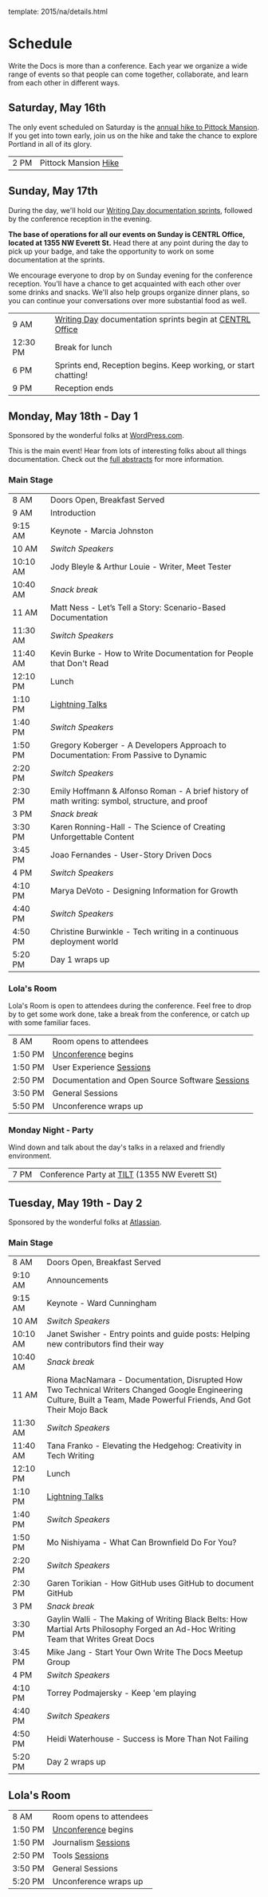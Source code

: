template: 2015/na/details.html

# Schedule

Write the Docs is more than a conference.  Each year we organize a wide range
of events so that people can come together, collaborate, and learn from each
other in different ways.

## Saturday, May 16th

The only event scheduled on Saturday is the [annual hike to Pittock Mansion][hike].
If you get into town early, join us on the hike and take the chance to explore
Portland in all of its glory.

<table class="schedule">
  <tr>
    <td class="schedule-time">2 PM</td>
    <td>Pittock Mansion <a href="/conf/na/2015/hike/">Hike</a></td>
  </tr>
</table>

[hike]: /conf/na/2015/hike/

## Sunday, May 17th

During the day, we'll hold our [Writing Day documentation sprints][writing-day],
followed by the conference reception in the evening.

**The base of operations for all our events on Sunday is CENTRL Office, located
at 1355 NW Everett St.** Head there at any point during the day to pick up your
badge, and take the opportunity to work on some documentation at the sprints. 

We encourage everyone to drop by on Sunday evening for the conference
reception. You'll have a chance to get acquainted with each other over some
drinks and snacks. We'll also help groups organize dinner plans, so you
can continue your conversations over more substantial food as well.

<table class="schedule">
  <tr>
    <td class="schedule-time">9 AM</td>
    <td><a href="/conf/na/2015/writing-day/">Writing Day</a> documentation sprints begin at <a href="https://goo.gl/maps/xljmU">CENTRL Office</a></td>
  </tr>
  <tr>
    <td class="schedule-time">12:30 PM</td>
    <td>Break for lunch</td>
  </tr>
  <tr>
    <td class="schedule-time">6 PM</td>
    <td>Sprints end, Reception begins. Keep working, or start chatting!</td>
  </tr>
  <tr>
    <td class="schedule-time">9 PM</td>
    <td>Reception ends</td>
  </tr>
</table>

[writing-day]: /conf/na/2015/writing-day/

## Monday, May 18th - Day 1

Sponsored by the wonderful folks at [WordPress.com](https://wordpress.com/). 

This is the main event! Hear from lots of interesting folks about all things documentation.
Check out the [full abstracts](http://www.writethedocs.org/conf/na/2015/speakers/) for more information.

### Main Stage

<table>
  <tr>
    <td class="schedule-time">8 AM</td>
    <td>Doors Open, Breakfast Served</td>
  </tr>
  <tr>
    <td class="schedule-time">9 AM</td>
    <td>Introduction</td>
  </tr>
  <tr>
    <td class="schedule-time">9:15 AM</td>
    <td>Keynote - Marcia Johnston</td>
  </tr>
  <tr>
    <td class="schedule-time">10 AM</td>
    <td><em>Switch Speakers</em></td>
  </tr>
  <tr>
    <td class="schedule-time">10:10 AM</td>
    <td>Jody Bleyle & Arthur Louie - Writer, Meet Tester</td>
  </tr>
  <tr>
    <td class="schedule-time">10:40 AM</td>
    <td><em>Snack break</em></td>
  </tr>
  <tr>
    <td class="schedule-time">11 AM</td>
    <td>Matt Ness - Let’s Tell a Story: Scenario-Based Documentation</td>
  </tr>
  <tr>
    <td class="schedule-time">11:30 AM</td>
    <td><em>Switch Speakers</em></td>
  </tr>
  <tr>
    <td class="schedule-time">11:40 AM</td>
    <td>Kevin Burke - How to Write Documentation for People that Don't Read</td>
  </tr>
  <tr>
    <td class="schedule-time">12:10 PM</td>
    <td>Lunch</td>
  </tr>
  <tr>
    <td class="schedule-time">1:10 PM</td>
    <td><a href="/conf/na/2015/lightning-talks/">Lightning Talks</a></td>
  </tr>
  <tr>
    <td class="schedule-time">1:40 PM</td>
    <td><em>Switch Speakers</em></td>
  </tr>
  <tr>
    <td class="schedule-time">1:50 PM</td>
    <td>Gregory Koberger - A Developers Approach to Documentation: From Passive to Dynamic</td>
  </tr>
  <tr>
    <td class="schedule-time">2:20 PM</td>
    <td><em>Switch Speakers</em></td>
  </tr>
  <tr>
    <td class="schedule-time">2:30 PM</td>
    <td>Emily Hoffmann & Alfonso Roman - A brief history of math writing: symbol, structure, and proof</td>
  </tr>
  <tr>
    <td class="schedule-time">3 PM</td>
    <td><em>Snack break</em></td>
  </tr>
  <tr>
    <td class="schedule-time">3:30 PM</td>
    <td>Karen Ronning-Hall - The Science of Creating Unforgettable Content</td>
  </tr>
  <tr>
    <td class="schedule-time">3:45 PM</td>
    <td>Joao Fernandes - User-Story Driven Docs</td>
  </tr>
  <tr>
    <td class="schedule-time">4 PM</td>
    <td><em>Switch Speakers</em></td>
  </tr>
  <tr>
    <td class="schedule-time">4:10 PM</td>
    <td>Marya DeVoto - Designing Information for Growth</td>
  </tr>
  <tr>
    <td class="schedule-time">4:40 PM</td>
    <td><em>Switch Speakers</em></td>
  </tr>
  <tr>
    <td class="schedule-time">4:50 PM</td>
    <td>Christine Burwinkle - Tech writing in a continuous deployment world</td>
  </tr>
  <tr>
    <td class="schedule-time">5:20 PM</td>
    <td>Day 1 wraps up</td>
  </tr>
</table>

### Lola's Room

Lola's Room is open to attendees during the conference. 
Feel free to drop by to get some work
done, take a break from the conference, or catch up with some familiar faces.

<table class="schedule">
  <tr>
    <td class="schedule-time">8 AM</td>
    <td>Room opens to attendees</td>
  </tr>
  <tr>
    <td class="schedule-time">1:50 PM</td>
    <td><a href="/conf/na/2015/unconference/">Unconference</a> begins</td>
  </tr>
  <tr>
    <td class="schedule-time">1:50 PM </td>
    <td>User Experience <a href="http://www.writethedocs.org/conf/na/2015/unconference/#sessions">Sessions</a></td>
  </tr>
  <tr>
    <td class="schedule-time">2:50 PM </td>
    <td>Documentation and Open Source Software <a href="http://www.writethedocs.org/conf/na/2015/unconference/#sessions">Sessions</a> </td>
  </tr>
  <tr>
    <td class="schedule-time">3:50 PM </td>
    <td>General Sessions </td>
  </tr>
  <tr>
    <td class="schedule-time">5:50 PM</td>
    <td>Unconference wraps up</td>
  </tr>
</table>

### Monday Night - Party

Wind down and talk about the day's talks in a relaxed and friendly
environment.

<table class="schedule">
  <tr>
    <td class="schedule-time">7 PM</td>
    <td>Conference Party at <a href="https://goo.gl/maps/ZoKCP">TILT</a> (1355 NW Everett St)</td>
  </tr>
</table>

## Tuesday, May 19th - Day 2

Sponsored by the wonderful folks at [Atlassian](https://www.atlassian.com/).

### Main Stage

<table>
  <tr>
    <td class="schedule-time">8 AM</td>
    <td>Doors Open, Breakfast Served</td>
  </tr>
  <tr>
    <td class="schedule-time">9:10 AM</td>
    <td>Announcements</td>
  </tr>
  <tr>
    <td class="schedule-time">9:15 AM</td>
    <td>Keynote - Ward Cunningham</td>
  </tr>
  <tr>
    <td class="schedule-time">10 AM</td>
    <td><em>Switch Speakers</em></td>
  </tr>
  <tr>
    <td class="schedule-time">10:10 AM</td>
    <td>Janet Swisher - Entry points and guide posts: Helping new contributors find their way</td>
  </tr>
  <tr>
    <td class="schedule-time">10:40 AM</td>
    <td><em>Snack break</em></td>
  </tr>
  <tr>
    <td class="schedule-time">11 AM</td>
    <td>Riona MacNamara - Documentation, Disrupted How Two Technical Writers Changed Google Engineering Culture, Built a Team, Made Powerful Friends, And Got Their Mojo Back</td>
  </tr>
  <tr>
    <td class="schedule-time">11:30 AM</td>
    <td><em>Switch Speakers</em></td>
  </tr>
  <tr>
    <td class="schedule-time">11:40 AM</td>
    <td>Tana Franko - Elevating the Hedgehog: Creativity in Tech Writing</td>
  </tr>
  <tr>
    <td class="schedule-time">12:10 PM</td>
    <td>Lunch</td>
  </tr>
  <tr>
    <td class="schedule-time">1:10 PM</td>
    <td><a href="/conf/na/2015/lightning-talks/">Lightning Talks</a></td>
  </tr>
  <tr>
    <td class="schedule-time">1:40 PM</td>
    <td><em>Switch Speakers</em></td>
  </tr>
  <tr>
    <td class="schedule-time">1:50 PM</td>
    <td>Mo Nishiyama - What Can Brownfield Do For You?</td>
  </tr>
  <tr>
    <td class="schedule-time">2:20 PM</td>
    <td><em>Switch Speakers</em></td>
  </tr>
  <tr>
    <td class="schedule-time">2:30 PM</td>
    <td>Garen Torikian - How GitHub uses GitHub to document GitHub</td>
  </tr>
  <tr>
    <td class="schedule-time">3 PM</td>
    <td><em>Snack break</em></td>
  </tr>
  <tr>
    <td class="schedule-time">3:30 PM</td>
    <td>Gaylin Walli - The Making of Writing Black Belts: How Martial Arts Philosophy Forged an Ad-Hoc Writing Team that Writes Great Docs</td>
  </tr>
  <tr>
    <td class="schedule-time">3:45 PM</td>
    <td>Mike Jang - Start Your Own Write The Docs Meetup Group</td>
  </tr>
  <tr>
    <td class="schedule-time">4 PM</td>
    <td><em>Switch Speakers</em></td>
  </tr>
  <tr>
    <td class="schedule-time">4:10 PM</td>
    <td>Torrey Podmajersky - Keep 'em playing</td>
  </tr>
  <tr>
    <td class="schedule-time">4:40 PM</td>
    <td><em>Switch Speakers</em></td>
  </tr>
  <tr>
    <td class="schedule-time">4:50 PM</td>
    <td>Heidi Waterhouse - Success is More Than Not Failing</td>
  </tr>
  <tr>
    <td class="schedule-time">5:20 PM</td>
    <td>Day 2 wraps up</td>
  </tr>
</table>

## Lola's Room

<table class="schedule">
  <tr>
    <td class="schedule-time">8 AM</td>
    <td>Room opens to attendees</td>
  </tr>
  <tr>
    <td class="schedule-time">1:50 PM</td>
    <td><a href="/conf/na/2015/unconference/">Unconference</a> begins</td>
  </tr>
  <tr>
    <td class="schedule-time">1:50 PM </td>
    <td>Journalism <a href="http://www.writethedocs.org/conf/na/2015/unconference/#sessions">Sessions</a> </td>
  </tr>
  <tr>
    <td class="schedule-time">2:50 PM </td>
    <td>Tools <a href="http://www.writethedocs.org/conf/na/2015/unconference/#sessions">Sessions</a> </td>
  </tr>
  <tr>
    <td class="schedule-time">3:50 PM </td>
    <td>General Sessions </td>
  </tr>
  <tr>
    <td class="schedule-time">5:20 PM</td>
    <td>Unconference wraps up</td>
  </tr>
</table>
